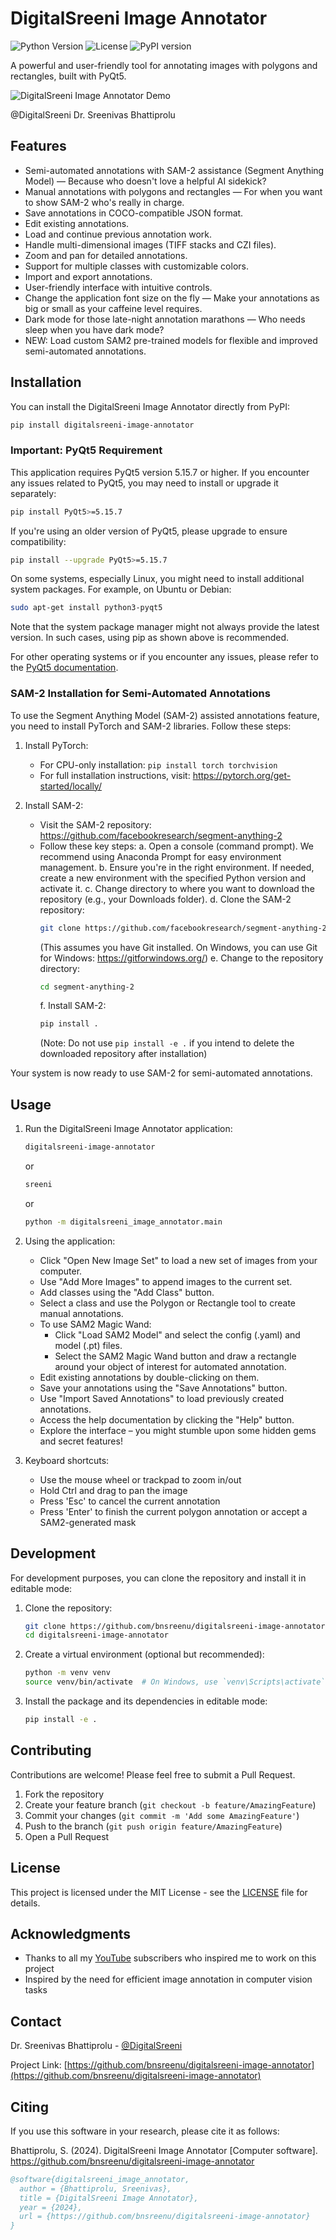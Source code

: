 # DigitalSreeni Image Annotator

![Python Version](https://img.shields.io/badge/python-3.9%2B-blue)
![License](https://img.shields.io/badge/license-MIT-green)
![PyPI version](https://img.shields.io/pypi/v/digitalsreeni-image-annotator.svg?style=flat-square)

A powerful and user-friendly tool for annotating images with polygons and rectangles, built with PyQt5.

![DigitalSreeni Image Annotator Demo](screenshots/digitalsreeni-image-annotator-demo.gif)


@DigitalSreeni
Dr. Sreenivas Bhattiprolu

## Features

- Semi-automated annotations with SAM-2 assistance (Segment Anything Model) — Because who doesn't love a helpful AI sidekick?
- Manual annotations with polygons and rectangles — For when you want to show SAM-2 who's really in charge.
- Save annotations in COCO-compatible JSON format.
- Edit existing annotations.
- Load and continue previous annotation work.
- Handle multi-dimensional images (TIFF stacks and CZI files).
- Zoom and pan for detailed annotations.
- Support for multiple classes with customizable colors.
- Import and export annotations.
- User-friendly interface with intuitive controls.
- Change the application font size on the fly — Make your annotations as big or small as your caffeine level requires.
- Dark mode for those late-night annotation marathons — Who needs sleep when you have dark mode?
- NEW: Load custom SAM2 pre-trained models for flexible and improved semi-automated annotations.

## Installation

You can install the DigitalSreeni Image Annotator directly from PyPI:

```bash
pip install digitalsreeni-image-annotator
```

### Important: PyQt5 Requirement

This application requires PyQt5 version 5.15.7 or higher. If you encounter any issues related to PyQt5, you may need to install or upgrade it separately:

```bash
pip install PyQt5>=5.15.7
```

If you're using an older version of PyQt5, please upgrade to ensure compatibility:

```bash
pip install --upgrade PyQt5>=5.15.7
```

On some systems, especially Linux, you might need to install additional system packages. For example, on Ubuntu or Debian:

```bash
sudo apt-get install python3-pyqt5
```

Note that the system package manager might not always provide the latest version. In such cases, using pip as shown above is recommended.

For other operating systems or if you encounter any issues, please refer to the [PyQt5 documentation](https://www.riverbankcomputing.com/static/Docs/PyQt5/installation.html).

### SAM-2 Installation for Semi-Automated Annotations

To use the Segment Anything Model (SAM-2) assisted annotations feature, you need to install PyTorch and SAM-2 libraries. Follow these steps:

1. Install PyTorch:
   - For CPU-only installation: `pip install torch torchvision`
   - For full installation instructions, visit: https://pytorch.org/get-started/locally/

2. Install SAM-2:
   - Visit the SAM-2 repository: https://github.com/facebookresearch/segment-anything-2
   - Follow these key steps:
     a. Open a console (command prompt). We recommend using Anaconda Prompt for easy environment management.
     b. Ensure you're in the right environment. If needed, create a new environment with the specified Python version and activate it.
     c. Change directory to where you want to download the repository (e.g., your Downloads folder).
     d. Clone the SAM-2 repository:
        ```bash
        git clone https://github.com/facebookresearch/segment-anything-2.git
        ```
        (This assumes you have Git installed. On Windows, you can use Git for Windows: https://gitforwindows.org/)
     e. Change to the repository directory:
        ```bash
        cd segment-anything-2
        ```
     f. Install SAM-2:
        ```bash
        pip install .
        ```
        (Note: Do not use `pip install -e .` if you intend to delete the downloaded repository after installation)

Your system is now ready to use SAM-2 for semi-automated annotations.

## Usage

1. Run the DigitalSreeni Image Annotator application:
   ```bash
   digitalsreeni-image-annotator
   ```
   or
    ```bash
    sreeni
    ```
   or
   ```bash
   python -m digitalsreeni_image_annotator.main
   ```

2. Using the application:
   - Click "Open New Image Set" to load a new set of images from your computer.
   - Use "Add More Images" to append images to the current set.
   - Add classes using the "Add Class" button.
   - Select a class and use the Polygon or Rectangle tool to create manual annotations.
   - To use SAM2 Magic Wand:
     - Click "Load SAM2 Model" and select the config (.yaml) and model (.pt) files.
     - Select the SAM2 Magic Wand button and draw a rectangle around your object of interest for automated annotation.
   - Edit existing annotations by double-clicking on them.
   - Save your annotations using the "Save Annotations" button.
   - Use "Import Saved Annotations" to load previously created annotations.
   - Access the help documentation by clicking the "Help" button.
   - Explore the interface – you might stumble upon some hidden gems and secret features!

3. Keyboard shortcuts:
   - Use the mouse wheel or trackpad to zoom in/out
   - Hold Ctrl and drag to pan the image
   - Press 'Esc' to cancel the current annotation
   - Press 'Enter' to finish the current polygon annotation or accept a SAM2-generated mask

## Development

For development purposes, you can clone the repository and install it in editable mode:

1. Clone the repository:
   ```bash
   git clone https://github.com/bnsreenu/digitalsreeni-image-annotator.git
   cd digitalsreeni-image-annotator
   ```

2. Create a virtual environment (optional but recommended):
   ```bash
   python -m venv venv
   source venv/bin/activate  # On Windows, use `venv\Scripts\activate`
   ```

3. Install the package and its dependencies in editable mode:
   ```bash
   pip install -e .
   ```

## Contributing

Contributions are welcome! Please feel free to submit a Pull Request.

1. Fork the repository
2. Create your feature branch (`git checkout -b feature/AmazingFeature`)
3. Commit your changes (`git commit -m 'Add some AmazingFeature'`)
4. Push to the branch (`git push origin feature/AmazingFeature`)
5. Open a Pull Request

## License

This project is licensed under the MIT License - see the [LICENSE](LICENSE) file for details.

## Acknowledgments

- Thanks to all my [YouTube](http://www.youtube.com/c/DigitalSreeni) subscribers who inspired me to work on this project
- Inspired by the need for efficient image annotation in computer vision tasks

## Contact

Dr. Sreenivas Bhattiprolu - [@DigitalSreeni](https://twitter.com/DigitalSreeni)

Project Link: [https://github.com/bnsreenu/digitalsreeni-image-annotator](https://github.com/bnsreenu/digitalsreeni-image-annotator)

## Citing

If you use this software in your research, please cite it as follows:

Bhattiprolu, S. (2024). DigitalSreeni Image Annotator [Computer software]. 
https://github.com/bnsreenu/digitalsreeni-image-annotator

```bibtex
@software{digitalsreeni_image_annotator,
  author = {Bhattiprolu, Sreenivas},
  title = {DigitalSreeni Image Annotator},
  year = {2024},
  url = {https://github.com/bnsreenu/digitalsreeni-image-annotator}
}
```
